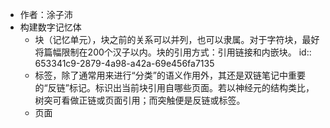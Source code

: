 - 作者：涂子沛
- 构建数字记忆体
	- 块（记忆单元），块之前的关系可以并列，也可以隶属。对于字符块，最好将篇幅限制在200个汉子以内。块的引用方式：引用链接和内嵌块。
	  id:: 653341c9-2879-4a98-a42a-69e456fa7135
	- 标签，除了通常用来进行“分类”的语义作用外，其还是双链笔记中重要的“反链”标记。标识出当前块引用自哪些页面。若以神经元的结构类比，树突可看做正链或页面引用；而突触便是反链或标签。
	- 页面